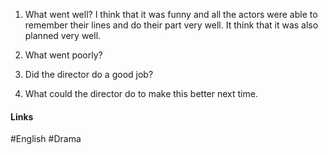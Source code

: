 
1. What went well?
I think that it was funny and all the actors were able to remember their lines and do their part very well. It think that it was also planned very well.

2. What went poorly?


3. Did the director do a good job?
4. What could the director do to make this better next time.

#### Links
#English #Drama 